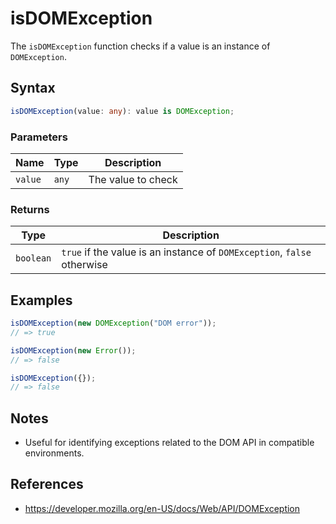 # isDOMException

The `isDOMException` function checks if a value is an instance of `DOMException`.

## Syntax

```typescript
isDOMException(value: any): value is DOMException;
```

### Parameters

| Name      | Type      | Description         |
| --------- | --------- | ------------------ |
| `value`   | `any`     | The value to check |

### Returns

| Type       | Description                                                        |
| ---------- | ------------------------------------------------------------------ |
| `boolean`  | `true` if the value is an instance of `DOMException`, `false` otherwise |

## Examples

```typescript
isDOMException(new DOMException("DOM error"));
// => true

isDOMException(new Error());
// => false

isDOMException({});
// => false
```

## Notes

* Useful for identifying exceptions related to the DOM API in compatible environments.

## References

* https://developer.mozilla.org/en-US/docs/Web/API/DOMException
